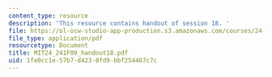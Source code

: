 ```yaml
---
content_type: resource
description: 'This resource contains handout of session 18. '
file: https://ol-ocw-studio-app-production.s3.amazonaws.com/courses/24-241-logic-i-fall-2009/1fe0cc1e57b7d4238fd9bbf254467c7c_MIT24_241F09_handout18.pdf
file_type: application/pdf
resourcetype: Document
title: MIT24_241F09_handout18.pdf
uid: 1fe0cc1e-57b7-d423-8fd9-bbf254467c7c
---
```

